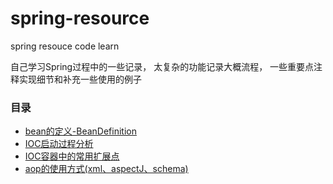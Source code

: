 # spring-resource
spring resouce code learn

自己学习Spring过程中的一些记录， 太复杂的功能记录大概流程， 一些重要点注释实现细节和补充一些使用的例子

### 目录
- [bean的定义-BeanDefinition ](https://github.com/haobinaa/spring-resource/blob/master/doc/bean/bean.md)
- [IOC启动过程分析](https://github.com/haobinaa/spring-resource/blob/master/doc/ioc/ioc.md)
- [IOC容器中的常用扩展点](https://github.com/haobinaa/spring-resource/blob/master/doc/ioc/ioc%E5%AE%B9%E5%99%A8%E6%89%A9%E5%B1%95%E7%82%B9.md)
- [aop的使用方式(xml、aspectJ、schema)](https://github.com/haobinaa/spring-resource/blob/master/doc/aop/aop%E6%A6%82%E8%BF%B0.md)
